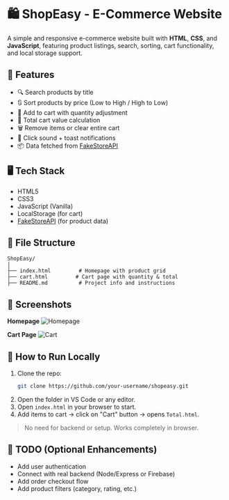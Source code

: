 # 🛍️ ShopEasy - E-Commerce Website

A simple and responsive e-commerce website built with **HTML**, **CSS**, and **JavaScript**, featuring product listings, search, sorting, cart functionality, and local storage support.

## 🚀 Features

- 🔍 Search products by title
- 🔃 Sort products by price (Low to High / High to Low)
- 🛒 Add to cart with quantity adjustment
- 🧮 Total cart value calculation
- 🗑️ Remove items or clear entire cart
- 🎵 Click sound + toast notifications
- 📦 Data fetched from [FakeStoreAPI](https://fakestoreapi.com/)

## 🖥️ Tech Stack

- HTML5
- CSS3
- JavaScript (Vanilla)
- LocalStorage (for cart)
- [FakeStoreAPI](https://fakestoreapi.com/) (for product data)

## 📂 File Structure

```
ShopEasy/
│
├── index.html         # Homepage with product grid
├── cart.html         # Cart page with quantity & total
├── README.md          # Project info and instructions
```

## 📸 Screenshots

**Homepage**
![Homepage](https://via.placeholder.com/600x300?text=Homepage+Screenshot)

**Cart Page**
![Cart](https://via.placeholder.com/600x300?text=Cart+Screenshot)

## 🔧 How to Run Locally

1. Clone the repo:
   ```bash
   git clone https://github.com/your-username/shopeasy.git
   ```
2. Open the folder in VS Code or any editor.
3. Open `index.html` in your browser to start.
4. Add items to cart → click on "Cart" button → opens `Total.html`.

> No need for backend or setup. Works completely in browser.

## 📝 TODO (Optional Enhancements)

- Add user authentication
- Connect with real backend (Node/Express or Firebase)
- Add order checkout flow
- Add product filters (category, rating, etc.)



